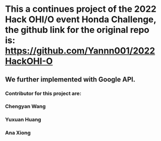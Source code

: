 # This a continues project of the 2022 Hack OHI/O event Honda Challenge, the github link for the original repo is: https://github.com/Yannn001/2022HackOHI-O

## We further implemented with Google API.

### Contributor for this project are: 
### Chengyan Wang
### Yuxuan Huang
### Ana Xiong
